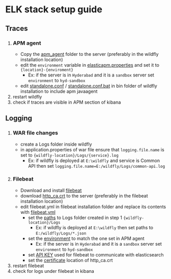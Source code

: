 # ELK stack setup guide


## Traces

1. ### APM agent 
    - Copy the [apm_agent](apm_agent) folder to the server (preferably in the wildfly installation location)
    - edit the `environment` variable in [elasticapm.properties](apm_agent/elasticapm.properties#L3) and set it to `{location}-{enviroment}`
        - Ex: if the server is in `Hyderabad` and it is a `sandbox` server set `environment` to `hyd-sandbox`
    - edit [standalone.conf](bin/wildfly/standalone.conf#L95) / [standalone.conf.bat](bin/wildfly/standalone.conf.bat#L95) in bin folder of wildfly installation to include apm javaagent
2. restart wildfly
3. check if traces are visible in APM section of kibana


## Logging

1. ### WAR file changes
    - create a Logs folder inside wildfly 
    - in application.properties of war file ensure that `logging.file.name` is set to `{wildfly-location}/Logs/{service}.log`
        - Ex: if wildfly is deployed at `E:\wildfly` and service is Common API then set `logging.file.name=E:/wildfly/Logs/common-api.log`
2. ### Filebeat
    - Download and install [filebeat](https://www.elastic.co/guide/en/beats/filebeat/current/filebeat-installation-configuration.html)
    - download [http_ca.crt](http_ca.crt) to the server (preferably in the filebeat installation location)
    - edit filebeat.yml in filebeat installation folder and replace its contents with [filebeat.yml](filebeat.yml)
        - set the [paths](filebeat.yml#L5) to Logs folder created in step 1 `{wildfly-location}/Logs`
            - Ex: if wildfly is deployed at `E:\wildfly` then set paths to `E:/wildfly/Logs/*.json`
        - set the [environment](filebeat.yml#L13) to match the one set in APM agent
            - Ex: if the server is in `Hyderabad` and it is a `sandbox` server set `environment` to `hyd-sandbox`
        - set [API KEY](filebeat.yml#L17) used for filebeat to communicate with elasticsearch
        - set the [certificate](filebeat.yml#L19) location of http_ca.crt
3. restart filebeat
4. check for logs under filebeat in kibana


